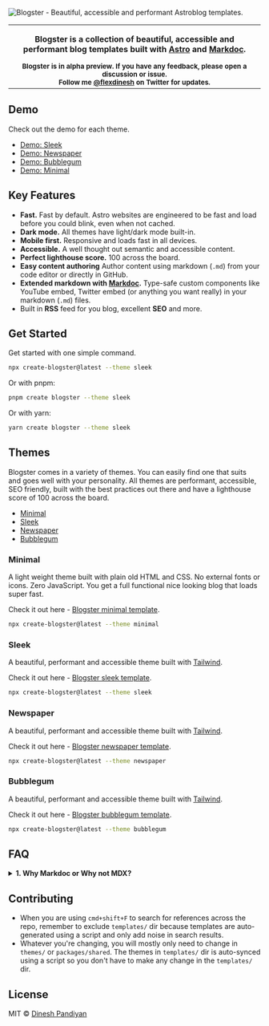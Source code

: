 ![Blogster - Beautiful, accessible and performant Astroblog templates.](/gh-assets/gh-cover.png)

<p align="center">
    <table>
        <tbody>
            <td align="center">
                <img width="2000" height="0" /><br>
                <p align="center">
                    <strong>Blogster<strong> is a collection of beautiful, accessible and performant blog templates built with <a href="https://astro.build">Astro</a> and <a href="https://markdoc.dev">Markdoc</a>.
                </p>
                <sub>
                    Blogster is in <b>alpha</b> preview. If you have any feedback, please open a discussion or issue.<br>
                    Follow me <a href="https://twitter.com/flexdinesh">@flexdinesh</a> on Twitter for updates.</sub><br>
                <img width="2000" height="0" />
            </td>
        </tbody>
    </table>
</p>


## Demo

Check out the demo for each theme.

- [Demo: Sleek](https://blogster-sleek.netlify.app)
- [Demo: Newspaper](https://blogster-newspaper.netlify.app)
- [Demo: Bubblegum](https://blogster-bubblegum.netlify.app)
- [Demo: Minimal](https://blogster-minimal.netlify.app)

## Key Features

- **Fast.** Fast by default. Astro websites are engineered to be fast and load before you could blink, even when not cached.
- **Dark mode.** All themes have light/dark mode built-in.
- **Mobile first.** Responsive and loads fast in all devices.
- **Accessible.** A well thought out semantic and accessible content.
- **Perfect lighthouse score.** 100 across the board.
- **Easy content authoring** Author content using markdown (`.md`) from your code editor or directly in GitHub.
- **Extended markdown with [Markdoc](https://markdoc.dev).** Type-safe custom components like YouTube embed, Twitter embed (or anything you want really) in your markdown (`.md`) files.
- Built in **RSS** feed for you blog, excellent **SEO** and more.

## Get Started

Get started with one simple command.

```bash
npx create-blogster@latest --theme sleek
```

Or with pnpm:

```bash
pnpm create blogster --theme sleek
```

Or with yarn:

```bash
yarn create blogster --theme sleek
```

## Themes

Blogster comes in a variety of themes. You can easily find one that suits and goes well with your personality. All themes are performant, accessible, SEO friendly, built with the best practices out there and have a lighthouse score of 100 across the board.

- [Minimal](#minimal)
- [Sleek](#sleek)
- [Newspaper](#newspaper)
- [Bubblegum](#bubblegum)

### Minimal

A light weight theme built with plain old HTML and CSS. No external fonts or icons. Zero JavaScript. You get a full functional nice looking blog that loads super fast.

Check it out here - [Blogster minimal template](https://blogster-minimal.netlify.com).

```bash
npx create-blogster@latest --theme minimal
```

### Sleek

A beautiful, performant and accessible theme built with [Tailwind](https://tailwindcss.com).

Check it out here - [Blogster sleek template](https://blogster-sleek.netlify.com).

```bash
npx create-blogster@latest --theme sleek
```

### Newspaper

A beautiful, performant and accessible theme built with [Tailwind](https://tailwindcss.com).

Check it out here - [Blogster newspaper template](https://blogster-newspaper.netlify.com).

```bash
npx create-blogster@latest --theme newspaper
```

### Bubblegum

A beautiful, performant and accessible theme built with [Tailwind](https://tailwindcss.com).

Check it out here - [Blogster bubblegum template](https://blogster-bubblegum.netlify.com).

```bash
npx create-blogster@latest --theme bubblegum
```

<!-- ## Showcase

Collections of blogs built with Blogster.

1. [dineshpandiyan.com (sleek)](https://dineshpandiyan.com)

Create a PR to add yours to the list. -->

## FAQ

<details>
    <summary><strong>1. Why Markdoc or Why not MDX?</strong></summary>
    <p>
        MDX is great but when you use MDX, your MDX content is stored as code within your `.md` files. Markdoc lets you build and use your own custom components (Eg. YouTube embed, Twitter embed, Carousel, etc) within your markdown files with a special syntax. Your content is stored as text without having to leak code (imports or JSX) into your `.md` files. You can build validations, type-safety and all sorts of customisations for your custom components with Markdoc. If you're still not convinced, hear this, you can pass Markdoc content as string (just like any other string) throughout your application, store it in local storage or send it as params over the network. IMHO, Markdoc based content authoring gives you the full flexibility of markdown without the limits of the markdown syntax.
    </p>
</details>

## Contributing

- When you are using `cmd+shift+F` to search for references across the repo, remember to exclude `templates/` dir because templates are auto-generated using a script and only add noise in search results.
- Whatever you're changing, you will mostly only need to change in `themes/` or `packages/shared`. The themes in `templates/` dir is auto-synced using a script so you don't have to make any change in the `templates/` dir.

## License

MIT © [Dinesh Pandiyan](https://github.com/flexdinesh)
